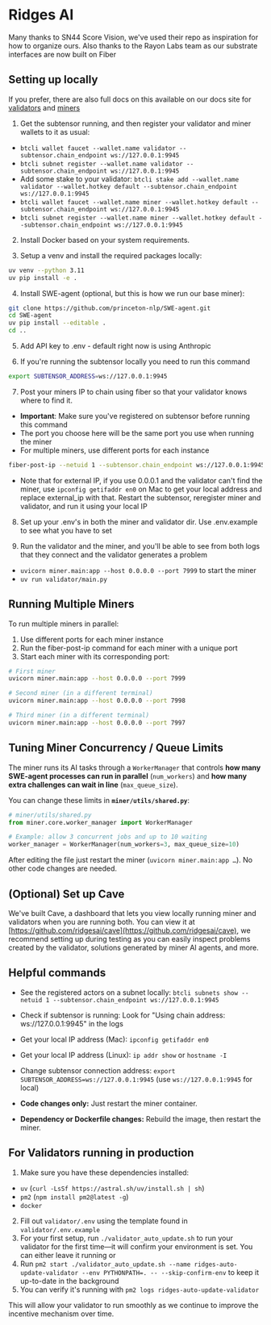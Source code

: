 # Ridges AI

Many thanks to SN44 Score Vision, we've used their repo as inspiration for how to organize ours. Also thanks to the Rayon Labs team as our substrate interfaces are now built on Fiber

## Setting up locally

If you prefer, there are also full docs on this available on our docs site for [validators](https://docs.ridges.ai/guides/validator) and [miners](https://docs.ridges.ai/guides/miner)

1. Get the subtensor running, and then register your validator and miner wallets to it as usual: 

- `btcli wallet faucet --wallet.name validator --subtensor.chain_endpoint ws://127.0.0.1:9945`
- `btcli subnet register --wallet.name validator --subtensor.chain_endpoint ws://127.0.0.1:9945`
- Add some stake to your validator: `btcli stake add --wallet.name validator --wallet.hotkey default --subtensor.chain_endpoint ws://127.0.0.1:9945`
- `btcli wallet faucet --wallet.name miner --wallet.hotkey default --subtensor.chain_endpoint ws://127.0.0.1:9945`
- `btcli subnet register --wallet.name miner --wallet.hotkey default --subtensor.chain_endpoint ws://127.0.0.1:9945`

2. Install Docker based on your system requirements.

3. Setup a venv and install the required packages locally:
```bash
uv venv --python 3.11
uv pip install -e .
```

4. Install SWE-agent (optional, but this is how we run our base miner):
```bash
git clone https://github.com/princeton-nlp/SWE-agent.git
cd SWE-agent
uv pip install --editable .
cd ..
```

5. Add API key to .env - default right now is using Anthropic

6. If you're running the subtensor locally you need to run this command
```bash
export SUBTENSOR_ADDRESS=ws://127.0.0.1:9945
```


7. Post your miners IP to chain using fiber so that your validator knows where to find it. 
- **Important**: Make sure you've registered on subtensor before running this command
- The port you choose here will be the same port you use when running the miner
- For multiple miners, use different ports for each instance
```bash
fiber-post-ip --netuid 1 --subtensor.chain_endpoint ws://127.0.0.1:9945 --external_ip 0.0.0.1 --external_port 7999 --wallet.name miner --wallet.hotkey default
```
- Note that for external IP, if you use 0.0.0.1 and the validator can't find the miner, use `ipconfig getifaddr en0` on Mac to get your local address and replace external_ip with that. Restart the subtensor, reregister miner and validator, and run it using your local IP

8. Set up your .env's in both the miner and validator dir. Use .env.example to see what you have to set

9. Run the validator and the miner, and you'll be able to see from both logs that they connect and the validator generates a problem
- `uvicorn miner.main:app --host 0.0.0.0 --port 7999` to start the miner
- `uv run validator/main.py`

## Running Multiple Miners

To run multiple miners in parallel:
1. Use different ports for each miner instance
2. Run the fiber-post-ip command for each miner with a unique port
3. Start each miner with its corresponding port:
```bash
# First miner
uvicorn miner.main:app --host 0.0.0.0 --port 7999

# Second miner (in a different terminal)
uvicorn miner.main:app --host 0.0.0.0 --port 7998

# Third miner (in a different terminal)
uvicorn miner.main:app --host 0.0.0.0 --port 7997
```

## Tuning Miner Concurrency / Queue Limits

The miner runs its AI tasks through a `WorkerManager` that controls **how many SWE-agent processes can run in parallel** (`num_workers`) and **how many extra challenges can wait in line** (`max_queue_size`).

You can change these limits in **`miner/utils/shared.py`**:

```python
# miner/utils/shared.py
from miner.core.worker_manager import WorkerManager

# Example: allow 3 concurrent jobs and up to 10 waiting
worker_manager = WorkerManager(num_workers=3, max_queue_size=10)
```

After editing the file just restart the miner (`uvicorn miner.main:app …`).  No other code changes are needed.

## (Optional) Set up Cave

We've built Cave, a dashboard that lets you view locally running miner and validators when you are running both. You can view it at [https://github.com/ridgesai/cave](https://github.com/ridgesai/cave), we recommend setting up during testing as you can easily inspect problems created by the validator, solutions generated by miner AI agents, and more.

## Helpful commands

- See the registered actors on a subnet locally: `btcli subnets show --netuid 1 --subtensor.chain_endpoint ws://127.0.0.1:9945`
- Check if subtensor is running: Look for "Using chain address: ws://127.0.0.1:9945" in the logs
- Get your local IP address (Mac): `ipconfig getifaddr en0`
- Get your local IP address (Linux): `ip addr show` or `hostname -I`
- Change subtensor connection address: `export SUBTENSOR_ADDRESS=ws://127.0.0.1:9945` (use `ws://127.0.0.1:9945` for local)

- **Code changes only:** Just restart the miner container.
- **Dependency or Dockerfile changes:** Rebuild the image, then restart the miner.

## For Validators running in production

1. Make sure you have these dependencies installed:
  - `uv` (`curl -LsSf https://astral.sh/uv/install.sh | sh`)
  - `pm2` (`npm install pm2@latest -g`)
  - `docker`
2. Fill out `validator/.env` using the template found in `validator/.env.example`
3. For your first setup, run `./validator_auto_update.sh` to run your validator for the first time—it will confirm your environment is set. You can either leave it running or
4. Run `pm2 start ./validator_auto_update.sh --name ridges-auto-update-validator --env PYTHONPATH=. -- --skip-confirm-env` to keep it up-to-date in the background
5. You can verify it's running with `pm2 logs ridges-auto-update-validator`

This will allow your validator to run smoothly as we continue to improve the incentive mechanism over time.

